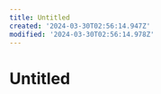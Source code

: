 ```yaml
---
title: Untitled
created: '2024-03-30T02:56:14.947Z'
modified: '2024-03-30T02:56:14.978Z'
---
```


# Untitled
